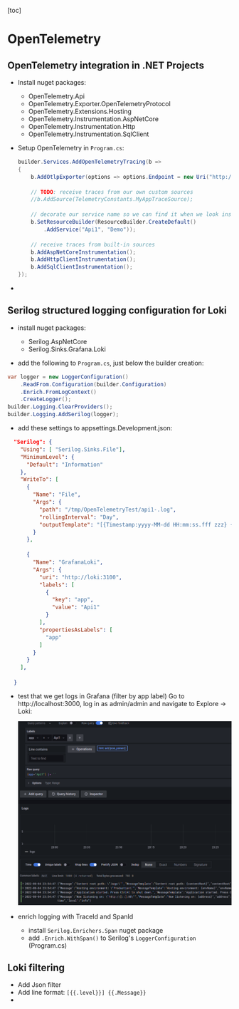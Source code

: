 [toc]

# OpenTelemetry


## OpenTelemetry integration in .NET Projects

- Install nuget packages:

  - OpenTelemetry.Api
  - OpenTelemetry.Exporter.OpenTelemetryProtocol
  - OpenTelemetry.Extensions.Hosting
  - OpenTelemetry.Instrumentation.AspNetCore
  - OpenTelemetry.Instrumentation.Http
  - OpenTelemetry.Instrumentation.SqlClient

- Setup OpenTelemetry in `Program.cs`:

  ```cs
  builder.Services.AddOpenTelemetryTracing(b =>
  {
      b.AddOtlpExporter(options => options.Endpoint = new Uri("http://agent:4318/v1/traces"));
      
      // TODO: receive traces from our own custom sources
      //b.AddSource(TelemetryConstants.MyAppTraceSource);
      
      // decorate our service name so we can find it when we look inside Jaeger
      b.SetResourceBuilder(ResourceBuilder.CreateDefault()
          .AddService("Api1", "Demo"));
      
      // receive traces from built-in sources
      b.AddAspNetCoreInstrumentation();
      b.AddHttpClientInstrumentation();
      b.AddSqlClientInstrumentation();
  });
  ```

- 

## Serilog structured logging configuration for Loki

- install nuget packages:
  - Serilog.AspNetCore
  - Serilog.Sinks.Grafana.Loki

- add the following to `Program.cs`, just below the builder creation:
```cs
var logger = new LoggerConfiguration()
    .ReadFrom.Configuration(builder.Configuration)
    .Enrich.FromLogContext()
    .CreateLogger();
builder.Logging.ClearProviders();
builder.Logging.AddSerilog(logger);
```

- add these settings to appsettings.Development.json:
```json
  "Serilog": {
    "Using": [ "Serilog.Sinks.File"],
    "MinimumLevel": {
      "Default": "Information"
    },
    "WriteTo": [
      {
        "Name": "File",
        "Args": {
          "path": "/tmp/OpenTelemetryTest/api1-.log",
          "rollingInterval": "Day",
          "outputTemplate": "[{Timestamp:yyyy-MM-dd HH:mm:ss.fff zzz} {TraceId} {CorrelationId} {Level:u3}] {Message:lj}{NewLine}{Exception}"
        }
      },

      {
        "Name": "GrafanaLoki",
        "Args": {
          "uri": "http://loki:3100",
          "labels": [
            {
              "key": "app",
              "value": "Api1"
            }
          ],
          "propertiesAsLabels": [
            "app"
          ]
        }
      }      
    ],
    
  }
```

- test that we get logs in Grafana (filter by app label)
  Go to http://localhost:3000, log in as admin/admin and navigate to Explore -> Loki:
  
  ![image-20220805000004153](images/image-20220805000004153.png)
  
- enrich logging with TraceId and SpanId
  - install `Serilog.Enrichers.Span` nuget package
  - add `.Enrich.WithSpan()` to Serilog's `LoggerConfiguration` (Program.cs)


## Loki filtering

- Add Json filter
- Add line format: `[{{.level}}] {{.Message}}`
- 
